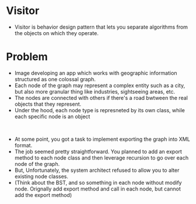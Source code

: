 # Visitor
- Visitor is behavior design pattern that lets you separate algorithms from the objects on which they operate.

# Problem
- Image developing an app which works with geographic information structured as one colossal graph.
- Each node of the graph may represent a complex entity such as a city, but also more granular thing like industries, sightseeing areas, etc.
- The nodes are connected with others if there's a road bwtween the real objects that they represent.
- Under the hood, each node type is represneted by its own class, while each specific node is an object

<br>

- At some point, you got a task to implement exporting the graph into XML format.
- The job seemed pretty straightforward. You planned to add an export method to each node class and then leverage recursion to go over each node of the graph.
- But, Unfortunately, the system architect refused to allow you to alter existing node classes.
- (Think about the BST, and so something in each node without modify node. Orignally add export method and call in each node, but cannot add the export method)
